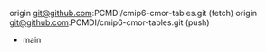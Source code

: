 origin	git@github.com:PCMDI/cmip6-cmor-tables.git (fetch)
origin	git@github.com:PCMDI/cmip6-cmor-tables.git (push)
* main
